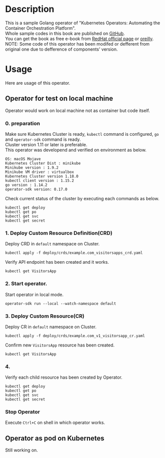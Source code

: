# Description
This is a sample Golang operator of "Kubernetes Operators: Automating the Container Orchestration Platform".  
Whole sample codes in this book are published on [GitHub](https://github.com/kubernetes-operators-book/chapters).  
You can get the book as free e-book from [RedHat official page](https://www.redhat.com/ja/resources/oreilly-kubernetes-operators-automation-ebook) or
[oreilly](https://learning.oreilly.com/library/view/kubernetes-operators/9781492048039/).
NOTE: Some code of this operator has been modifed or defferent from original one due to defference of components' version.  

# Usage
Here are usage of this operator.
## Operator for test on local machine
Operator would work on local machine not as container but code itself.  
### 0. preparation
Make sure Kubernetes Cluster is ready, `kubectl` command is configured, `go` and `operator-sdk` command is ready.  
Cluster version 1.11 or later is preferable.  
This operator was developend and verified on environment as below.
```
OS: macOS Mojave
Kubernetes Cluster Dist : minikube
Minikube version : 1.9.2
Minikube VM driver : virtualbox
Kubernetes Cluster version 1.18.0
kubectl client version : 1.15.2
go version : 1.14.2
operator-sdk version: 0.17.0
```

Check current status of the cluster by executing each commands as below.
```
kubectl get deploy
kubectl get po
kubectl get svc
kubectl get secret
```

### 1. Deploy Custom Resource Definition(CRD)
Deploy CRD in `default` namespace on Cluster.
```
kubectl apply -f deploy/crds/example.com_visitorsapps_crd.yaml
```
Verify API endpoint has been created and it works.  
```
kubectl get VisitorsApp
```
### 2. Start operator.
Start operator in local mode.  
```
operator-sdk run --local --watch-namespace default
```
### 3. Deploy Custom Resource(CR)
Deploy CR in `default` namespace on Cluster.  
```
kubectl apply -f deploy/crds/example.com_v1_visitorsapp_cr.yaml
```
Confirm new `VisitorsApp` resource has been created.  
```
kubectl get VisitorsApp
```
### 4. 
Verify each child resource has been created by Operator.
```
kubectl get deploy
kubectl get po
kubectl get svc
kubectl get secret
```

### Stop Operator
Execute `Ctrl+C` on shell in which operator works.
## Operator as pod on Kubernetes
Still working on.

